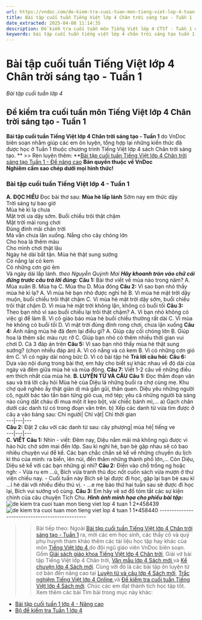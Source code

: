 ```yaml
---
url: https://vndoc.com/de-kiem-tra-cuoi-tuan-mon-tieng-viet-lop-4-tuan-1-147752
title: Bài tập cuối tuần Tiếng Việt lớp 4 Chân trời sáng tạo - Tuần 1 - Bài tập cuối tuần lớp 4 - VnDoc.com
date_extracted: 2025-04-08 11:14:35
description: Đề kiểm tra cuối tuần môn Tiếng Việt lớp 4 CTST - Tuần 1 được VnDoc biên soạn nhằm giúp các em học sinh tham khảo, luyện tập kiến thức môn Tiếng Việt 4.
keywords: bài tập cuối tuần tiếng việt lớp 4 chân trời sáng tạo tuần 1,phiếu bài tập tiếng việt lớp 4 tuần 1,Đề kiểm tra cuối tuần môn Tiếng Việt lớp 4 Tuần 1,Đề kiểm tra cuối tuần môn Tiếng Việt lớp 4,giải bài tập tiếng việt lớp 4,bài tập tiếng việt lớp 4,giải tiếng việt lớp 4,bài tập cuối tuần lớp 4,phiếu bài tập cuối tuần lớp 4 môn tiếng việt,bài tập cuối tuần lớp 4 chân trời,phiếu bài tập cuối tuần lớp 4
---
```


# Bài tập cuối tuần Tiếng Việt lớp 4 Chân trời sáng tạo - Tuần 1
 _Bài tập cuối tuần lớp 4_
## **Đề kiểm tra cuối tuần môn Tiếng Việt lớp 4 Chân trời sáng tạo - Tuần 1**
**Bài tập cuối tuần Tiếng Việt lớp 4 Chân trời sáng tạo - Tuần 1** do VnDoc biên soạn nhằm giúp các em ôn luyện, tổng hợp lại những kiến thức đã được học ở Tuần 1 thuộc chương trình Tiếng Việt lớp 4 sách Chân trời sáng tạo.
** >> Rèn luyện thêm: **[Bài tập cuối tuần Tiếng Việt lớp 4 Chân trời sáng tạo Tuần 1 - Đề nâng cao](<https://vndoc.com/phieu-bai-tap-cuoi-tuan-lop-4-nang-cao-mon-tieng-viet-chan-troi-sang-tao-tuan-1-297957>)
**Bản quyền thuộc về VnDoc**  
**Nghiêm cấm sao chép dưới mọi hình thức\!**
### **Bài tập cuối tuần Tiếng Việt lớp 4 - Tuần 1**
**A. ĐỌC HIỂU**
Đọc bài thơ sau:
**Mùa hè lấp lánh**
Sớm nay em thức dậy  
Trời sáng tự bao giờ  
Mùa hè kì lạ chưa  
Mặt trời ưa dậy sớm.
Buổi chiều trôi thật chậm  
Mặt trời mải rong chơi  
Đủng đỉnh mãi chân trời  
Mà vẫn chưa lặn xuống.
Nắng cho cây chóng lớn  
Cho hoa lá thêm màu  
Cho mình chơi thật lâu  
Ngày hè dài bất tận.
Mùa hè thật sung sướng  
Có nắng lại có kem  
Có những cơn gió êm  
Và ngày dài lấp lánh.
_theo Nguyễn Quỳnh Mai_
 _**Hãy khoanh tròn vào chữ cái đứng trước câu trả lời đúng:**_
**Câu 1:** Bài thơ viết về mùa nào trong năm?
A. Mùa xuân
B. Mùa hạ
C. Mùa thu
D. Mùa đông
**Câu 2:** Vì sao bạn nhỏ thấy mùa hè kì lạ?
A. Vì mùa hè bạn nhỏ được nghỉ hè
B. Vì mùa hè mặt trời dậy muộn, buổi chiều trôi thật chậm
C. Vì mùa hè mặt trời dậy sớm, buổi chiều trôi thật chậm
D. Vì mùa hè mặt trời không lặn, không có buổi tối
**Câu 3:** Theo bạn nhỏ vì sao buổi chiều lại trôi thật chậm?
A. Vì bạn nhỏ không có việc gì để làm
B. Vì cô giáo báo mùa hè buổi chiều thường rất dài
C. Vì mùa hè không có buổi tối
D. Vì mặt trời đủng đỉnh rong chơi, chưa lặn xuống
**Câu 4:** Ánh nắng mùa hè đã đem lại điều gì?
A. Giúp cây cối chóng lớn
B. Giúp hoa lá thêm sắc màu rực rỡ
C. Giúp bạn nhỏ có thêm nhiều thời gian vui chơi
D. Cả 3 đáp án trên
**Câu 5:** Vì sao bạn nhỏ thấy mùa hè thật sung sướng? \(chọn nhiều đáp án\)
A. Vì có nắng và có kem
B. Vì có những cơn gió êm
C. Vì có ngày dài nóng bức
D. Vì có bài tập hè
**Trả lời câu hỏi:**
**Câu 6:** Dựa vào nội dung trong bài thơ, em hãy cho biết sự khác nhau về độ dài của ngày và đêm giữa mùa hè và mùa đông.
**Câu 7:** Viết 1-2 câu về những điều em thích nhất của mùa hè.
**B. LUYỆN TỪ VÀ CÂU**
**Câu 1:** Đọc thầm đoạn văn sau và trả lời câu hỏi
Mùa hè của Diệu là những buổi ra chợ cùng mẹ. Khu chợ quê nghèo ấy thật giản dị mà gần gũi, thân quen. Diệu yêu những người cô, người bác tảo tần bán từng giỏ cua, mớ tép; yêu cả những người bà sáng nào cũng dắt cháu đi mua một ít kẹo bột, vài chiếc bánh mì,…
a\) Gạch chân dưới các danh từ có trong đoạn văn trên.
b\) Xếp các danh từ vừa tìm được ở câu a vào bảng sau:
Chỉ người| Chỉ vật| Chỉ thời gian  
---|---|---  
**Câu 2:** Đặt 2 câu với các danh từ sau:
cây phượng| mùa hè| tiếng ve  
---|---|---  
**C. VIẾT**
**Câu 1:** Nhìn - viết:
Đêm nay, Diệu nằm mãi mà không ngủ được vì háo hức chờ sớm mai đến lớp. Sau kì nghỉ hè, bạn bè gặp nhau sẽ có bao nhiêu chuyện vui để kể. Các bạn chắc chắn sẽ kể về những chuyến du lịch kì thú của mình: ra biển, lên núi, đến thăm những thành phố lớn,… Còn Diệu, Diệu sẽ kể với các bạn những gì nhỉ?
**Câu 2:** Điền vào chỗ trống ng hoặc ngh:
\- Vừa ru em …ủ, Bích vừa tranh thủ đọc nốt cuốn sách vừa mượn ở thư viện chiều nay.
\- Cuối tuần này Bích sẽ lại được đi học, gặp lại bạn bè sau kì …ỉ hè dài với nhiều điều thú vị.
\- …e mẹ bảo thứ hai tuần sau sẽ được đi học lại, Bích vui sướng vô cùng.
**Câu 3:** Em hãy vẽ sơ đồ tóm tắt các sự kiện chính của câu chuyện Tích Chu.
_**Hình ảnh minh họa cho phiếu bài tập:**_
![de kiem tra cuoi tuan mon tieng viet lop 4 tuan 1 2*458439](https://i.vdoc.vn/data/image/2023/05/30/de-kiem-tra-cuoi-tuan-mon-tieng-viet-lop-4-tuan-1-2.jpg)![de kiem tra cuoi tuan mon tieng viet lop 4 tuan 1 1*458440](https://i.vdoc.vn/data/image/2023/05/30/de-kiem-tra-cuoi-tuan-mon-tieng-viet-lop-4-tuan-1-1.jpg)
\-----------------------------------------------
>> Bài tiếp theo:
Ngoài [Bài tập cuối tuần Tiếng Việt lớp 4 Chân trời sáng tạo - Tuần 1](<https://vndoc.com/de-kiem-tra-cuoi-tuan-mon-tieng-viet-lop-4-tuan-1-147752>) ra, mời các em học sinh, các thầy cô và quý phụ huynh tham khảo thêm các tài liệu học tập hay khác của môn [Tiếng Việt lớp 4 ](<https://vndoc.com/tieng-viet-lop4>)do đội ngũ giáo viên VnDoc biên soạn. Gồm [Giải sách giáo khoa Tiếng Việt lớp 4 Chân trời](<https://vndoc.com/tieng-viet-lop-4-chan-troi>), Giải vở bài tập Tiếng Việt lớp 4 Chân trời, [Văn mẫu lớp 4 Sách mới ](<https://vndoc.com/tap-lam-van-lop4>)và [Kể chuyện lớp 4 Sách mới](<https://vndoc.com/ke-chuyen-lop4>). Cùng với đó là các bài tập ôn luyện từ cơ bản đến nâng cao tại [Luyện từ và câu lớp 4 Sách mới](<https://vndoc.com/luyen-tu-va-cau-lop4>), [Trắc nghiệm Tiếng Việt lớp 4 Online ](<https://vndoc.com/trac-nghiem-tieng-viet-lop4>)và [Đề kiểm tra cuối tuần Tiếng Việt lớp 4 Sách mới](<https://vndoc.com/de-kiem-tra-cuoi-tuan-tieng-viet4>). Chúc các em đạt thành tích học tập tốt.
Xem thêm các bài Tìm bài trong mục này khác:
  * [Bài tập cuối tuần 1 lớp 4 - Nâng cao](</phieu-bai-tap-cuoi-tuan-lop-4-nang-cao-mon-tieng-viet-chan-troi-sang-tao-tuan-1-297957>)
  * [Bộ đề kiểm tra Tuần 1 lớp 4](</bo-de-kiem-tra-cuoi-tuan-tieng-viet-lop-4-chan-troi-sang-tao-tuan-1-325859>)

